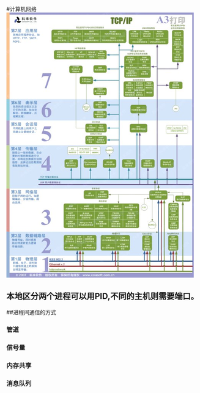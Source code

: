 #计算机网络
![OSI](./pic/osi.jpg)

 










## 本地区分两个进程可以用PID,不同的主机则需要端口。

##进程间通信的方式
### 管道
### 信号量
### 内存共享
### 消息队列

